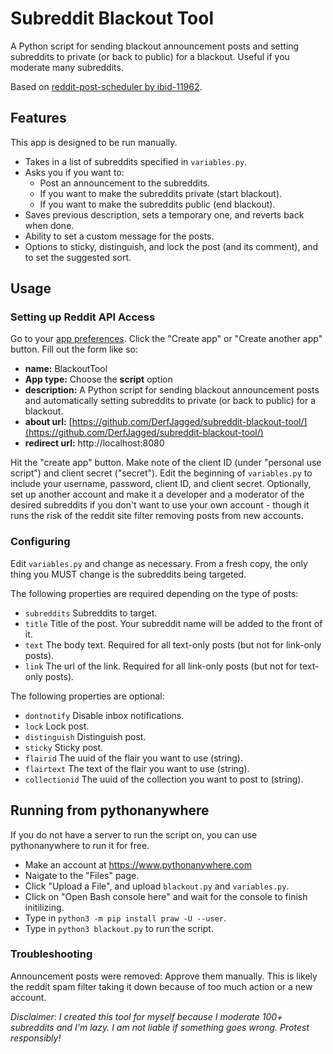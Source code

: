 # Subreddit Blackout Tool
A Python script for sending blackout announcement posts and setting subreddits to private (or back to public) for a blackout. Useful if you moderate many subreddits.

Based on [reddit-post-scheduler by ibid-11962](https://github.com/ibid-11962/reddit-post-scheduler).

## Features
This app is designed to be run manually. 

- Takes in a list of subreddits specified in `variables.py`.
- Asks you if you want to:
    - Post an announcement to the subreddits.
    - If you want to make the subreddits private (start blackout).
    - If you want to make the subreddits public (end blackout).
- Saves previous description, sets a temporary one, and reverts back when done.
- Ability to set a custom message for the posts.
- Options to sticky, distinguish, and lock the post (and its comment), and to set the suggested sort.

## Usage

### Setting up Reddit API Access

Go to your [app preferences](https://www.reddit.com/prefs/apps). Click the "Create app" or "Create another app" button. Fill out the form like so:

- **name:** BlackoutTool
- **App type:** Choose the **script** option
- **description:** A Python script for sending blackout announcement posts and automatically setting subreddits to private (or back to public) for a blackout.
- **about url:** [https://github.com/DerfJagged/subreddit-blackout-tool/](https://github.com/DerfJagged/subreddit-blackout-tool/)
- **redirect url:** http://localhost:8080

Hit the "create app" button. Make note of the client ID (under "personal use script") and client secret ("secret").
Edit the beginning of `variables.py` to include your username, password, client ID, and client secret. Optionally, set up another account and make it a developer and a moderator of the desired subreddits if you don't want to use your own account - though it runs the risk of the reddit site filter removing posts from new accounts.

### Configuring

Edit `variables.py` and change as necessary. From a fresh copy, the only thing you MUST change is the subreddits being targeted.

The following properties are required depending on the type of posts:

- `subreddits` Subreddits to target.
- `title` Title of the post. Your subreddit name will be added to the front of it.
- `text` The body text. Required for all text-only posts (but not for link-only posts).
- `link` The url of the link. Required for all link-only posts (but not for text-only posts).

The following properties are optional:

- `dontnotify` Disable inbox notifications.
- `lock`  Lock post.
- `distinguish` Distinguish post.
- `sticky` Sticky post.
- `flairid` The uuid of the flair you want to use (string).
- `flairtext` The text of the flair you want to use (string).
- `collectionid` The uuid of the collection you want to post to (string).

## Running from pythonanywhere

If you do not have a server to run the script on, you can use pythonanywhere to run it for free.

- Make an account at https://www.pythonanywhere.com
- Naigate to the "Files" page.
- Click "Upload a File", and upload `blackout.py` and `variables.py`.
- Click on "Open Bash console here" and wait for the console to finish initilizing.
- Type in `python3 -m pip install praw -U --user`.
- Type in `python3 blackout.py` to run the script.

### Troubleshooting

Announcement posts were removed: Approve them manually. This is likely the reddit spam filter taking it down because of too much action or a new account.

*Disclaimer: I created this tool for myself because I moderate 100+ subreddits and I'm lazy. I am not liable if something goes wrong. Protest responsibly!*
